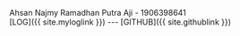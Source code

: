 Ahsan Najmy Ramadhan Putra Aji - 1906398641  
[LOG]({{ site.myloglink }}) ---
[GITHUB]({{ site.githublink }}) 
